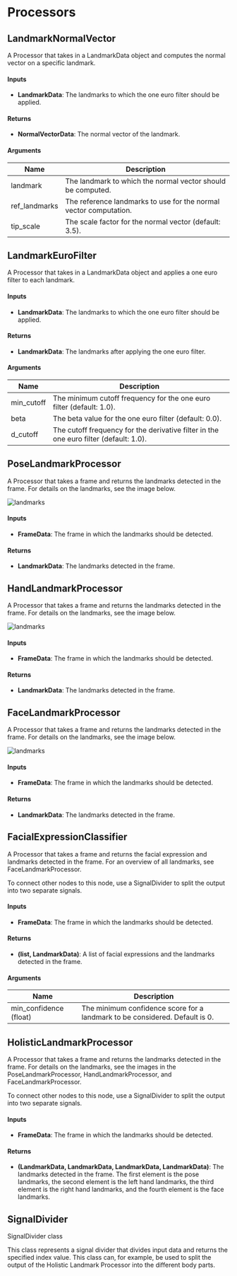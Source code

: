 # Processors

## LandmarkNormalVector
A Processor that takes in a LandmarkData object and computes the normal vector on a specific landmark.

#### Inputs

- **LandmarkData**: The landmarks to which the one euro filter should be applied.

#### Returns

- **NormalVectorData**: The normal vector of the landmark.

#### Arguments

| Name | Description |
| ---- | ----------- |
| landmark | The landmark to which the normal vector should be computed. |
| ref_landmarks | The reference landmarks to use for the normal vector computation. |
| tip_scale | The scale factor for the normal vector (default: 3.5). |

## LandmarkEuroFilter
A Processor that takes in a LandmarkData object and applies a one euro filter to each landmark.

#### Inputs

- **LandmarkData**: The landmarks to which the one euro filter should be applied.

#### Returns

- **LandmarkData**: The landmarks after applying the one euro filter.

#### Arguments

| Name | Description |
| ---- | ----------- |
| min_cutoff | The minimum cutoff frequency for the one euro filter (default: 1.0). |
| beta | The beta value for the one euro filter (default: 0.0). |
| d_cutoff | The cutoff frequency for the derivative filter in the one euro filter (default: 1.0). |

## PoseLandmarkProcessor
A Processor that takes a frame and returns the landmarks detected in the frame. For details on the landmarks, see
the image below.

![landmarks](img/pose_landmarks.png)

#### Inputs

- **FrameData**: The frame in which the landmarks should be detected.

#### Returns

- **LandmarkData**: The landmarks detected in the frame.

## HandLandmarkProcessor
A Processor that takes a frame and returns the landmarks detected in the frame. For details on the landmarks, see
the image below.

![landmarks](img/hand_landmarks.png)

#### Inputs

- **FrameData**: The frame in which the landmarks should be detected.

#### Returns

- **LandmarkData**: The landmarks detected in the frame.

## FaceLandmarkProcessor
A Processor that takes a frame and returns the landmarks detected in the frame. For details on the landmarks, see
the image below.

![landmarks](img/face_landmarks.jpg)

#### Inputs

- **FrameData**: The frame in which the landmarks should be detected.

#### Returns

- **LandmarkData**: The landmarks detected in the frame.

## FacialExpressionClassifier
A Processor that takes a frame and returns the facial expression and landmarks detected in the frame. For an
overview of all landmarks, see FaceLandmarkProcessor.

To connect other nodes to this node, use a SignalDivider to split the output into two separate signals.

#### Inputs

- **FrameData**: The frame in which the landmarks should be detected.

#### Returns

- **(list, LandmarkData)**: A list of facial expressions and the landmarks detected in the frame.

#### Arguments

| Name | Description |
| ---- | ----------- |
| min_confidence (float) | The minimum confidence score for a landmark to be considered. Default is 0. |

## HolisticLandmarkProcessor
A Processor that takes a frame and returns the landmarks detected in the frame. For details on the landmarks, see
the images in the PoseLandmarkProcessor, HandLandmarkProcessor, and FaceLandmarkProcessor.

To connect other nodes to this node, use a SignalDivider to split the output into two separate signals.

#### Inputs

- **FrameData**: The frame in which the landmarks should be detected.

#### Returns

- **(LandmarkData, LandmarkData, LandmarkData, LandmarkData)**: The landmarks detected in the frame. The first element is the pose landmarks, the second element is the left hand landmarks, the third element is the right hand landmarks, and the fourth element is the face landmarks.

## SignalDivider
SignalDivider class

This class represents a signal divider that divides input data and returns the specified index value. This class can,
for example, be used to split the output of the Holistic Landmark Processor into the different body parts.
